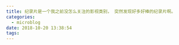 ```yaml
---
title: 纪录片是一个我之前没怎么关注的影视类别， 突然发现好多好棒的纪录片啊。
categories:
  - microblog
date: 2018-10-20 13:38:54
tags:
---
```

